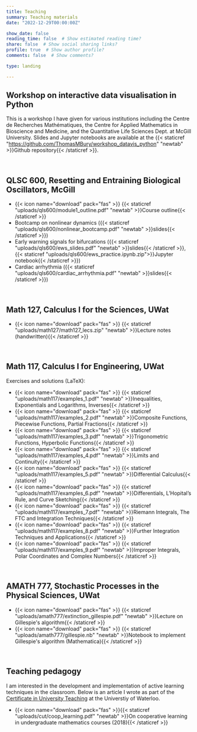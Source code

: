 ```yaml
---
title: Teaching
summary: Teaching materials
date: "2022-12-29T00:00:00Z"

show_date: false
reading_time: false  # Show estimated reading time?
share: false  # Show social sharing links?
profile: true  # Show author profile?
comments: false  # Show comments?

type: landing

---
```



## Workshop on interactive data visualisation in Python
This is a workshop I have given for various institutions including the Centre de Recherches Mathématiques, the Centre for Applied Mathematics in Bioscience and Medicine, and the Quantitative Life Sciences Dept. at McGill University. Slides and Jupyter notebooks are available at the {{< staticref "https://github.com/ThomasMBury/workshop_datavis_python" "newtab" >}}Github repository{{< /staticref >}}.

<br>

 ## QLSC 600, Resetting and Entraining Biological Oscillators, McGill
 - {{< icon name="download" pack="fas" >}} {{< staticref "uploads/qls600/module1_outline.pdf" "newtab" >}}Course outline{{< /staticref >}}
 - Bootcamp on nonlinear dynamics ({{< staticref "uploads/qls600/nonlinear_bootcamp.pdf" "newtab" >}}slides{{< /staticref >}})
 - Early warning signals for bifurcations ({{< staticref "uploads/qls600/ews_slides.pdf" "newtab" >}}slides{{< /staticref >}}, {{< staticref "uploads/qls600/ews_practice.ipynb.zip">}}Jupyter notebook{{< /staticref >}})
 - Cardiac arrhythmia ({{< staticref "uploads/qls600/cardiac_arrhythmia.pdf" "newtab" >}}slides{{< /staticref >}})


<br>

 ## Math 127, Calculus I for the Sciences, UWat

 - {{< icon name="download" pack="fas" >}} {{< staticref "uploads/math127/math127_lecs.zip" "newtab" >}}Lecture notes (handwritten){{< /staticref >}}

<br>

## Math 117, Calculus I for Engineering, UWat

Exercises and solutions (LaTeX):
- {{< icon name="download" pack="fas" >}} {{< staticref "uploads/math117/examples_1.pdf" "newtab" >}}Inequalities, Exponentials and Logarithms, Inverses{{< /staticref >}}
- {{< icon name="download" pack="fas" >}} {{< staticref "uploads/math117/examples_2.pdf" "newtab" >}}Composite Functions, Piecewise Functions, Partial Fractions{{< /staticref >}}
- {{< icon name="download" pack="fas" >}} {{< staticref "uploads/math117/examples_3.pdf" "newtab" >}}Trigonometric Functions, Hyperbolic Functions{{< /staticref >}}
- {{< icon name="download" pack="fas" >}} {{< staticref "uploads/math117/examples_4.pdf" "newtab" >}}Limits and Continuity{{< /staticref >}}
- {{< icon name="download" pack="fas" >}} {{< staticref "uploads/math117/examples_5.pdf" "newtab" >}}Differential Calculus{{< /staticref >}}
- {{< icon name="download" pack="fas" >}} {{< staticref "uploads/math117/examples_6.pdf" "newtab" >}}Differentials, L’Hopital’s Rule, and Curve Sketching{{< /staticref >}}
- {{< icon name="download" pack="fas" >}} {{< staticref "uploads/math117/examples_7.pdf" "newtab" >}}Riemann Integrals, The FTC and Integration Techniques{{< /staticref >}}
- {{< icon name="download" pack="fas" >}} {{< staticref "uploads/math117/examples_8.pdf" "newtab" >}}Further Integration Techniques and Applications{{< /staticref >}}
- {{< icon name="download" pack="fas" >}} {{< staticref "uploads/math117/examples_9.pdf" "newtab" >}}Improper Integrals, Polar Coordinates and Complex Numbers{{< /staticref >}}


<br>

## AMATH 777, Stochastic Processes in the Physical Sciences, UWat

 - {{< icon name="download" pack="fas" >}} {{< staticref "uploads/amath777/extinction_gillespie.pdf" "newtab" >}}Lecture on Gillespie's algorithm{{< /staticref >}}
 - {{< icon name="download" pack="fas" >}} {{< staticref "uploads/amath777/gillespie.nb" "newtab" >}}Notebook to implement Gillespie's algorithm (Mathematica){{< /staticref >}}


<br>

## Teaching pedagogy
I am interested in the development and implementation of active learning techniques in the classroom. Below is an article I wrote as part of the [Certificate in University Teaching](https://uwaterloo.ca/centre-for-teaching-excellence/support-graduate-students/certificate-university-teaching) at the Universtiy of Waterloo.
 - {{< icon name="download" pack="fas" >}}{{< staticref "uploads/cut/coop_learning.pdf" "newtab" >}}On cooperative learning in undergraduate mathematics courses (2018){{< /staticref >}}







